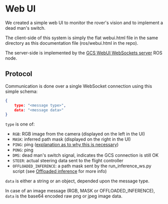 # Web UI

We created a simple web UI to monitor the rover's vision and to implement a 
dead man's switch. 

The client-side of this system is simply the flat webui.html file in the same
directory as this documentation file (ros/webui.html in the repo).

The server-side is implemented by the 
[GCS WebUI WebSockets server](pathy/pathy/gcs_webui_ws_server) ROS node.

## Protocol

Communication is done over a single WebSocket connection using this simple schema:
```json
{
    type: "<message type>",
    data: "<message data>"
}
```

`type` is one of:
- `RGB`: RGB image from the camera (displayed on the left in the UI)
- `MASK`: inferred path mask (displayed on the right in the UI)
- `PING`: ping ([explanation as to why this is necessary](https://stackoverflow.com/questions/10585355/sending-websocket-ping-pong-frame-from-browser))
- `PONG`: ping
- `DMS`: dead man's switch signal, indicates the GCS connection is still OK
- `STEER`: actual steering data sent to the flight controller
- `OFFLOADED_INFERENCE`: a path mask sent by the run_inference_ws.py script (see [Offloaded inference](offloaded_inference) for more info)

`data` is either a string or an object, depended upon the message type.

In case of an image message (RGB, MASK or OFFLOADED_INFERENCE), `data` is the 
base64 encoded raw png or jpeg image data.
